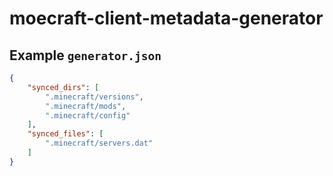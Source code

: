 # moecraft-client-metadata-generator

## Example `generator.json`

```json
{
    "synced_dirs": [
        ".minecraft/versions",
        ".minecraft/mods",
        ".minecraft/config"
    ],
    "synced_files": [
        ".minecraft/servers.dat"
    ]
}
```
